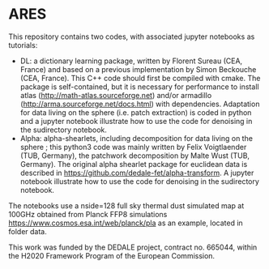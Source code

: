 # ARES

This repository contains two codes, with associated jupyter notebooks as tutorials:

+ DL: a dictionary learning package, written by Florent Sureau (CEA, France) and based on a previous implementation by Simon Beckouche (CEA, France). This C++ code should first be compiled with cmake. The package is self-contained, but it is necessary for performance to install atlas (<http://math-atlas.sourceforge.net>) and/or armadillo (<http://arma.sourceforge.net/docs.html>) with dependencies.
Adaptation for data living on the sphere (i.e. patch extraction) is coded in python and a jupyter notebook illustrate how to use the code for denoising in the sudirectory notebook.
+ Alpha: alpha-shearlets, including decomposition for data living on the sphere ; this python3 code was mainly written by Felix Voigtlaender (TUB, Germany), the patchwork decomposition by Malte Wust (TUB, Germany). The original alpha shearlet package for euclidean data is described in <https://github.com/dedale-fet/alpha-transform>. A jupyter notebook illustrate how to use the code for denoising in the sudirectory notebook.

The notebooks use a nside=128 full sky thermal dust simulated map at 100GHz obtained from Planck FFP8 simulations <https://www.cosmos.esa.int/web/planck/pla> as an example, located in folder data.

This work was funded by the DEDALE project, contract no. 665044, within the H2020 Framework Program of the European Commission.
